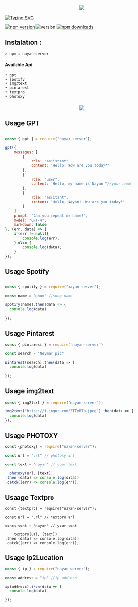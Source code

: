 
<h3 align="center">
  
  <p align="center"><img src="https://img.shields.io/badge/WLCM%20TO -NAYAN SERVER-green?colorA=%23ff0000&colorB=%23017e40&style=flat-square">  
  
</h3>

[![Typing SVG](https://readme-typing-svg.herokuapp.com?font=Neuton&size=25&color=30FF40&background=000000&center=true&vCenter=true&width=360&height=60&lines=Hello+World%2C+I'm+Mr-NAYAN+Here+🤙;𝙸𝚃'𝚜+𝙽𝙾𝚃+𝙰+𝙹𝚄𝚂𝚃+𝙽𝙰𝙼𝙴+𝙱𝚁𝙾+🥱;𝙸𝚃'𝚜+𝙰+𝙱𝚁𝙰𝙽𝙳+🔥;Respect+Mr.NAYAN+🥀;Thanks+My+All+Friend+🤙+🥰)](https://git.io/typing-svg)


<a href="https://www.npmjs.com/package/nayan-server"><img alt="npm version" src="https://img.shields.io/npm/v/nayan-server.svg?style=flat-square"></a>
<img alt="version" src="https://img.shields.io/github/package-json/v/MR-NAYAN-404/nayan-server?label=github&style=flat-square">
<a href="https://www.npmjs.com/package/nayan-server"><img src="https://img.shields.io/npm/dm/nayan-server.svg?style=flat-square" alt="npm downloads"></a>

## Instalation :
```bash
> npm i nayan-server
```

#### Available Api

```
• gpt
• spotify
• img2text
• pintarest
• textpro
• photoxy
```

<h3 align="center">
  
  <p align="center"><img src="https://img.shields.io/badge/MORE%20 -API COMING SOON-green?colorA=%23ff0000&colorB=%23017e40&style=flat-square">  
  
</h3>


## Usage GPT

```javascript

const { gpt } = require("nayan-server");

gpt({
    messages: [
        {
            role: "assistant",
            content: "Hello! How are you today?"
        },
        {
            role: "user",
            content: "Hello, my name is Nayan."//your name
        },
        {
            role: "assitant",
            content: "Hello, Nayan! How are you today?"
        }
    ],
    prompt: "Can you repeat my name?",
    model: "GPT-4",
    markdown: false
}, (err, data) => {
    if(err != null){
        console.log(err);
    } else {
        console.log(data);
    }
});
```

## Usage Spotify

```javascript

const { spotify } = require("nayan-server");

const name = "ghum" //song name

spotify(name).then(data => {
  console.log(data)
 
});
```


## Usage Pintarest
```javascript
const { pintarest } = require("nayan-server");

const search = "Neymar pic"

pintarest(search).then(data => {
  console.log(data)
 
});
```


## Usage img2text
```javascript
const { img2text } = require("nayan-server");

img2text("https://i.imgur.com/2TTyRTo.jpeg").then(data => {
  console.log(data)
});
```
## Usage PHOTOXY
```js
const {photoxy} = require("nayan-server");

const url = "url" // photoxy url

const text = "nayan" // your text

  photoxy(url, [text])
.then((data) => console.log(data))
.catch((err) => console.log(err));
```
## Usaage Textpro
```JS
const {textpro} = require("nayan-server");

const url = "url" // textpro url

const text = "nayan" // your text

    textpro(url, [text])
.then((data) => console.log(data))
.catch((err) => console.log(err));
```
## Usage Ip2Lucation 
```js
const { ip } = require("nayan-server");

const address = "ip" //ip address

ip(address).then(data => {
  console.log(data)

});
```

